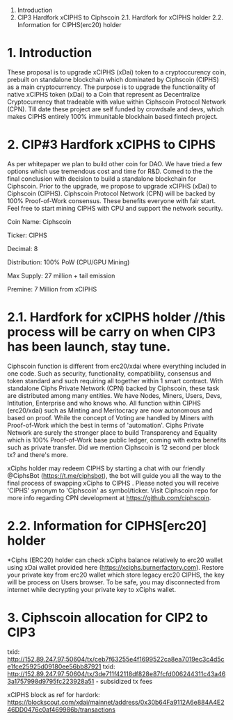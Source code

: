 1. Introduction
2. CIP3 Hardfork xCIPHS to Ciphscoin
  2.1. Hardfork for xCIPHS holder
  2.2. Information for CIPHS(erc20) holder
 
# 1. Introduction
These proposal is to upgrade xCIPHS (xDai) token to a cryptoccurency coin, prebuilt on standalone blockchain which dominated by Ciphscoin (CIPHS) as a main cryptocurrency. The purpose is to upgrade the functionality of native xCIPHS token (xDai) to a Coin that represent as Decentralize Cryptocurrency that tradeable with value within Ciphscoin Protocol Network (CPN). Till date these project are self funded by crowdsale and devs, which makes CIPHS entirely 100% immunitable blockhain based fintech project.

# 2. CIP#3 Hardfork xCIPHS to CIPHS
As per whitepaper we plan to build other coin for DAO. We have tried a few options which use tremendous cost and time for R&D. Comed to the the final conclusion with decision to  build a standalone blockchain for Ciphscoin. Prior to the upgrade, we propose to upgrade xCIPHS (xDai) to Ciphscoin (CIPHS). Ciphscoin Protocol Network (CPN) will be backed by 100% Proof-of-Work consensus. These benefits everyone with fair start. Feel free to start mining CIPHS with CPU and support the network security.

Coin Name: Ciphscoin

Ticker: CIPHS

Decimal: 8

Distribution: 100% PoW (CPU/GPU Mining)

Max Supply: 27 million + tail emission

Premine: 7 Million from xCIPHS

# 2.1. Hardfork for xCIPHS holder //this process will be carry on when CIP3 has been launch, stay tune.
Ciphscoin function is different from erc20/xdai where everything included in one code. Such as security, functionality, compatibility, consensus and token standard and such requiring all together within 1 smart contract. With standalone Ciphs Private Network (CPN) backed by Ciphscoin, these task are distributed among many entities. We have Nodes, Miners, Users, Devs, Intitution, Enterprise and who knows who. All function within CIPHS (erc20/xdai) such as Minting and Meritocracy are now autonomous and based on proof. While the concept of Voting are handled by Miners with Proof-of-Work which the best in terms of 'automation'. Ciphs Private Network are surely the stronger place to build Transparency and Equality which is 100% Proof-of-Work base public ledger, coming with extra benefits such as private transfer. Did we mention Ciphscoin is 12 second per block tx? and there's more.

xCiphs holder may redeem CIPHS by starting a chat with our friendly @CiphsBot (https://t.me/ciphsbot), the bot will guide you all the way to the final process of swapping xCiphs to CIPHS . Please noted you will receive 'CIPHS' synonym to 'Ciphscoin' as symbol/ticker. Visit Ciphscoin repo for more info regarding CPN development at https://github.com/ciphscoin.

# 2.2. Information for CIPHS[erc20] holder
*Ciphs (ERC20) holder can check xCiphs balance relatively to erc20 wallet using xDai wallet provided here (https://xciphs.burnerfactory.com). Restore your private key from erc20 wallet which store legacy erc20 CIPHS, the key will be process on Users browser. To be safe, you may disconnected from internet while decrypting your private key to xCiphs wallet.

# 3. Ciphscoin allocation for CIP2 to CIP3
txid: http://152.89.247.97:50604/tx/ceb7f63255e4f1699522ca8ea7019ec3c4d5ce1fce25925d09180ee56bb87921 
txid: http://152.89.247.97:50604/tx/3de711f42118df828e87fcfd006244311c43a463a1757998d9795fc223928a51 - subsidized tx fees

xCIPHS block as ref for hardork: 
https://blockscout.com/xdai/mainnet/address/0x30b64Fa9112A6e884A4E246DD0476c0af469986b/transactions


